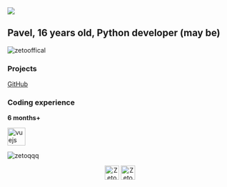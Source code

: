 <img src="https://i.pinimg.com/originals/b2/2a/a2/b22aa22b2f3f55b6468361158d52e2e7.gif" object-fit="cover">

## **Pavel, 16 years old, Python developer (may be)**

<p align="left"> <img src="https://komarev.com/ghpvc/?username=zetooffical" alt="zetooffical"/> </p>

### Projects
[GitHub](https://github.com/ZetoOffical?tab=repositories)

### Coding experience
**6 months+**

<p align="left">
<img src="https://devicons.github.io/devicon/devicon.git/icons/python/python-original.svg" alt="vuejs" width="40" height="40"/>
</p>

<img align="center" src="https://github-readme-stats.vercel.app/api?username=ZetoOffical&show_icons=true" alt="zetoqqq" />

<p align="center">
<a href="https://linkedin.com/in/mikield" target="blank"><img align="center" src="https://cdn1.iconfinder.com/data/icons/andriod-app-logo/32/icon_telegram-256.png" alt="ZetoOffical" height="32" width="32"/></a>
<a href="https://instagram.com/mikield" target="blank"><img align="center" src="https://cdn1.iconfinder.com/data/icons/andriod-app-logo/32/icon_vk-256.png" alt="ZetoOffical" height="32" width="32"/></a>
</p>
